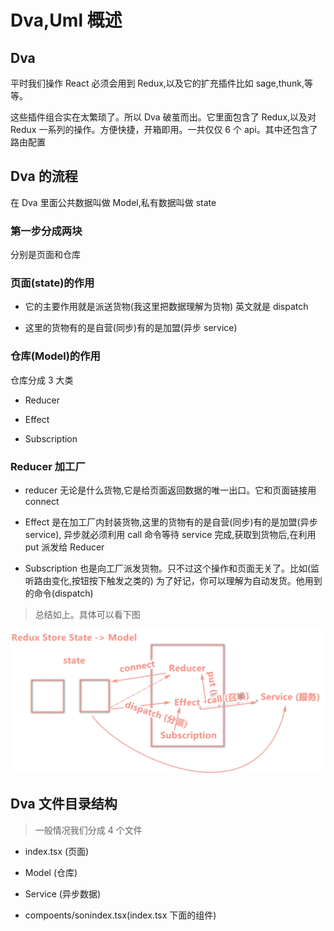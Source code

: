 # Dva,Uml 概述

## Dva

平时我们操作 React 必须会用到 Redux,以及它的扩充插件比如 sage,thunk,等等。

这些插件组合实在太繁琐了。所以 Dva 破茧而出。它里面包含了 Redux,以及对 Redux 一系列的操作。方便快捷，开箱即用。一共仅仅 6 个 api。其中还包含了路由配置

## Dva 的流程

在 Dva 里面公共数据叫做 Model,私有数据叫做 state

### 第一步分成两块

分别是页面和仓库

### 页面(state)的作用

- 它的主要作用就是派送货物(我这里把数据理解为货物) 英文就是 dispatch

- 这里的货物有的是自营(同步)有的是加盟(异步 service)

### 仓库(Model)的作用

仓库分成 3 大类

- Reducer

- Effect

- Subscription

### Reducer 加工厂

- reducer 无论是什么货物,它是给页面返回数据的唯一出口。它和页面链接用 connect

- Effect 是在加工厂内封装货物,这里的货物有的是自营(同步)有的是加盟(异步 service),
  异步就必须利用 call 命令等待 service 完成,获取到货物后,在利用 put 派发给 Reducer

- Subscription 也是向工厂派发货物。只不过这个操作和页面无关了。比如(监听路由变化,按钮按下触发之类的) 为了好记，你可以理解为自动发货。他用到的命令(dispatch)

> 总结如上。具体可以看下图

![流程](../logo/liucheng.png)

## Dva 文件目录结构

> 一般情况我们分成 4 个文件

- index.tsx (页面)

- Model (仓库)

- Service (异步数据)

- compoents/sonindex.tsx(index.tsx 下面的组件)
